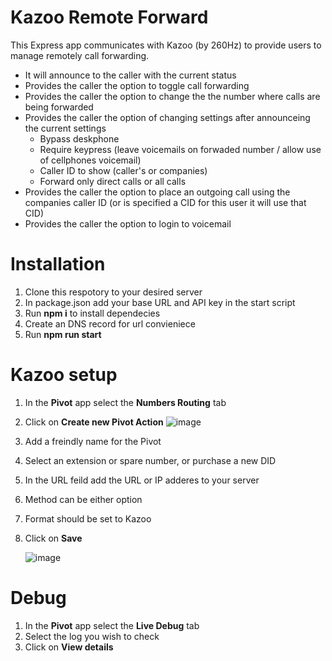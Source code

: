 # Kazoo Remote Forward
This Express app communicates with Kazoo (by 260Hz) to provide users to manage remotely call forwarding.
* It will announce to the caller with the current status
* Provides the caller the option to toggle call forwarding
* Provides the caller the option to change the the number where calls are being forwarded
* Provides the caller the option of changing settings after announceing the current settings
  * Bypass deskphone
  * Require keypress (leave voicemails on forwaded number / allow use of cellphones voicemail)
  * Caller ID to show (caller's or companies)
  * Forward only direct calls or all calls
* Provides the caller the option to place an outgoing call using the companies caller ID (or is specified a CID for this user it will use that CID)
* Provides the caller the option to login to voicemail

# Installation
1. Clone this respotory to your desired server
2. In package.json add your base URL and API key in the start script
3. Run **npm i** to install dependecies
4. Create an DNS record for url convieniece 
5. Run **npm run start**

# Kazoo setup
1. In the **Pivot** app select the **Numbers Routing** tab
2. Click on **Create new Pivot Action**
  ![image](https://github.com/joshuamargareten/Kazoo-Remote-Forward/assets/106287331/89a5a65c-e1f2-4de9-978a-c933d4ca20e6)

3. Add a freindly name for the Pivot
4. Select an extension or spare number, or purchase a new DID
5. In the URL feild add the URL or IP adderes to your server
6. Method can be either option
7. Format should be set to Kazoo
8. Click on **Save**

   ![image](https://github.com/joshuamargareten/Kazoo-Remote-Forward/assets/106287331/e12d1845-821d-49f1-a77b-dcc525570cb7)


# Debug
1. In the **Pivot** app select the **Live Debug** tab
2. Select the log you wish to check
3. Click on **View details**
